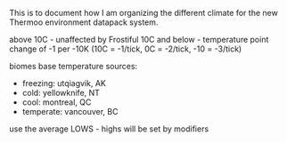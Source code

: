 This is to document how I am organizing the different climate for the new Thermoo environment datapack system.

above 10C - unaffected by Frostiful
10C and below - temperature point change of -1 per -10K (10C = -1/tick, 0C = -2/tick, -10 = -3/tick)

biomes base temperature sources:
- freezing: utqiagvik, AK
- cold: yellowknife, NT
- cool: montreal, QC
- temperate: vancouver, BC

use the average LOWS - highs will be set by modifiers